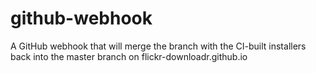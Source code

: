 github-webhook
==============

A GitHub webhook that will merge the branch with the CI-built installers back into the master branch on flickr-downloadr.github.io
